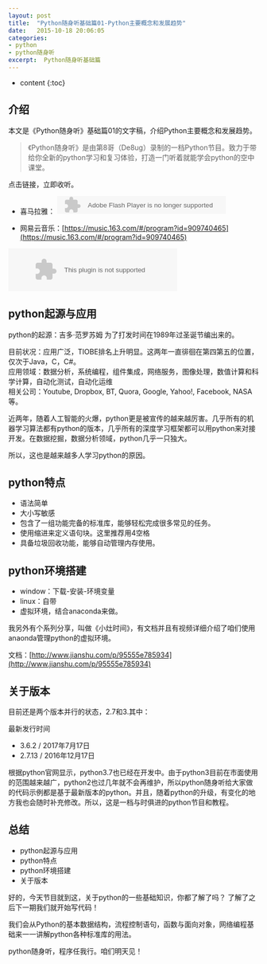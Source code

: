 ```yaml
---
layout: post
title:  "Python随身听基础篇01-Python主要概念和发展趋势"
date:   2015-10-18 20:06:05
categories:  
- python
- python随身听
excerpt:  Python随身听基础篇
---
```


* content
 {:toc}

## 介绍

本文是《Python随身听》基础篇01的文字稿，介绍Python主要概念和发展趋势。

>《Python随身听》是由第8哥（De8ug）录制的一档Python节目。致力于带给你全新的python学习和复习体验，打造一门听着就能学会python的空中课堂。

点击链接，立即收听。

- 喜马拉雅：
<object type="application/x-shockwave-flash" id="ximalaya_player" data="http://www.ximalaya.com/swf/sound/red.swf?id=53907886" width="340" height="36"></object>

- 网易云音乐：[https://music.163.com/#/program?id=909740465](https://music.163.com/#/program?id=909740465)

<embed src="//music.163.com/style/swf/widget.swf?sid=909740465&type=3&auto=1&width=320&height=66" width="340" height="86"  allowNetworking="all">



## python起源与应用

python的起源：吉多·范罗苏姆 为了打发时间在1989年过圣诞节编出来的。  

目前状况：应用广泛，TIOBE排名上升明显。这两年一直徘徊在第四第五的位置，仅次于Java，C，C#。    
应用领域：数据分析，系统编程，组件集成，网络服务，图像处理，数值计算和科学计算，自动化测试，自动化运维    
相关公司：Youtube, Dropbox, BT, Quora, Google, Yahoo!, Facebook, NASA等。

近两年，随着人工智能的火爆，python更是被宣传的越来越厉害。几乎所有的机器学习算法都有python的版本，几乎所有的深度学习框架都可以用python来对接开发。在数据挖掘，数据分析领域，python几乎一只独大。

所以，这也是越来越多人学习python的原因。

## python特点

- 语法简单
- 大小写敏感
- 包含了一组功能完备的标准库，能够轻松完成很多常见的任务。
- 使用缩进来定义语句块。这里推荐用4空格
- 具备垃圾回收功能，能够自动管理内存使用。
          
## python环境搭建

- window：下载-安装-环境变量
- linux：自带
- 虚拟环境，结合anaconda来做。

我另外有个系列分享，叫做《小灶时间》，有文档并且有视频详细介绍了咱们使用anaonda管理python的虚拟环境。

文档：[http://www.jianshu.com/p/95555e785934](http://www.jianshu.com/p/95555e785934)    

## 关于版本

目前还是两个版本并行的状态，2.7和3.其中：

最新发行时间	    
- 3.6.2 / 2017年7月17日     
- 2.7.13 / 2016年12月17日

根据python官网显示，python3.7也已经在开发中。由于python3目前在市面使用的范围越来越广，python2也过几年就不会再维护，所以python随身听给大家做的代码示例都是基于最新版本的python。并且，随着python的升级，有变化的地方我也会随时补充修改。所以，这是一档与时俱进的python节目和教程。
                                

## 总结

- python起源与应用
- python特点
- python环境搭建
- 关于版本

好的，今天节目就到这，关于python的一些基础知识，你都了解了吗？ 了解了之后下一期我们就开始写代码！

我们会从Python的基本数据结构，流程控制语句，函数与面向对象，网络编程基础来一一讲解python各种标准库的用法。

python随身听，程序任我行。咱们明天见！


